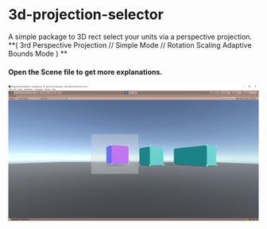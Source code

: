 # 3d-projection-selector
A simple package to 3D rect select your units via a perspective projection.
**( 3rd Perspective Projection // Simple Mode // Rotation Scaling Adaptive Bounds Mode ) **

#### Open the Scene file to get more explanations.

![alt text](Screenshot.png "Title")
